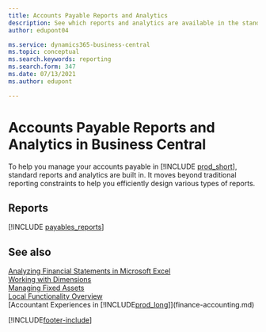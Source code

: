 ```yaml
---
title: Accounts Payable Reports and Analytics
description: See which reports and analytics are available in the standard version of Business Central so that you can keep track of your accounts payable.
author: edupont04

ms.service: dynamics365-business-central
ms.topic: conceptual
ms.search.keywords: reporting
ms.search.form: 347
ms.date: 07/13/2021
ms.author: edupont

---
```

# Accounts Payable Reports and Analytics in Business Central

To help you manage your accounts payable in [!INCLUDE [prod_short](includes/prod_short.md)], standard reports and analytics are built in. It moves beyond traditional reporting constraints to help you efficiently design various types of reports.  

## Reports
[!INCLUDE [payables_reports](includes/payables-reports-include.md)]


## See also

[Analyzing Financial Statements in Microsoft Excel](finance-analyze-excel.md)  
[Working with Dimensions](finance-dimensions.md)  
[Managing Fixed Assets](fa-manage.md)  
[Local Functionality Overview](about-localization.md)  
[Accountant Experiences in [!INCLUDE[prod_long](includes/prod_long.md)]](finance-accounting.md)  


[!INCLUDE[footer-include](includes/footer-banner.md)]
